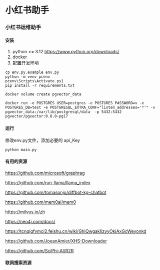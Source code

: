 # 小红书助手
### 小红书运维助手


#### 安装
1. python >= 3.12       https://www.python.org/downloads/
2. docker
3. 配置开发环境
```
cp env.py.example env.py
python -m venv pcenv
pcenv\Scripts\Activate.ps1
pip install -r requirements.txt

docker volume create pgvector_data

docker run -e POSTGRES_USER=postgres -e POSTGRES_PASSWORD=v -e POSTGRES_DB=test -e POSTGRESQL_EXTRA_CONF="listen_addresses='*'" -v pgvector_data:/var/lib/postgresql/data  -p 5432:5432 pgvector/pgvector:0.8.0-pg17

```
#### 运行
修改env.py文件，添加必要的 api_Key
```
python main.py
```

#### 有用的资源
https://github.com/microsoft/graphrag

https://github.com/run-llama/llama_index

https://github.com/tomasonjo/diffbot-kg-chatbot

https://github.com/mem0ai/mem0

https://milvus.io/zh

https://neo4j.com/docs/

https://tcnqigfvmci2.feishu.cn/wiki/GhiQwgakIizyyOkjAxGcWeyonkd

https://github.com/JoeanAmier/XHS-Downloader

https://github.com/SciPhi-AI/R2R

#### 联网搜索资源

